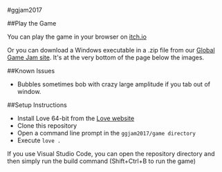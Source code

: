 #ggjam2017

##Play the Game

You can play the game in your browser on [itch.io](https://devincurry.itch.io/sparky-and-the-other-fish)

Or you can download a Windows executable in a .zip file from our [Global Game Jam site](http://globalgamejam.org/2017/games/sparky-and-other-fish). It's at the very bottom of the page below the images.

##Known Issues
* Bubbles sometimes bob with crazy large amplitude if you tab out of window.

##Setup Instructions

- Install Love 64-bit from the [Love website](https://love2d.org/)
- Clone this repository
- Open a command line prompt in the `ggjam2017/game directory`
- Execute `love .`

If you use Visual Studio Code, you can open the repository directory and then simply run the build command (Shift+Ctrl+B to run the game)
